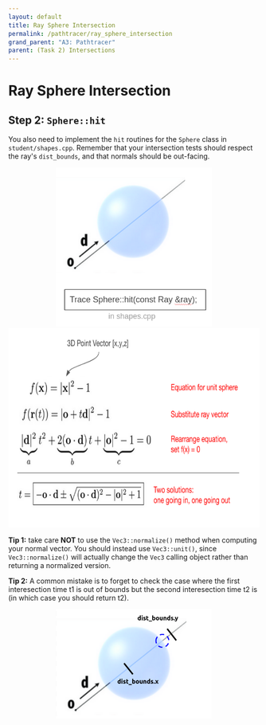 ```yaml
---
layout: default
title: Ray Sphere Intersection
permalink: /pathtracer/ray_sphere_intersection
grand_parent: "A3: Pathtracer"
parent: (Task 2) Intersections
---
```


# Ray Sphere Intersection

## Step 2: `Sphere::hit`

You also need to implement the `hit` routines for the `Sphere` class in `student/shapes.cpp`. Remember that your intersection tests should respect the ray's `dist_bounds`, and that normals should be out-facing.

<center><img src="figures\sphere_intersect_diagram.png" style="height:320px"></center>
<center><img src="figures\sphere_intersect_eqns.png" style="height:400px"></center>

**Tip 1:** take care **NOT** to use the `Vec3::normalize()` method when computing your
normal vector. You should instead use `Vec3::unit()`, since `Vec3::normalize()`
will actually change the `Vec3` calling object rather than returning a
normalized version.


**Tip 2:** A common mistake is to forget to check the case where the first
interesection time t1 is out of bounds but the second interesection time t2 is
(in which case you should return t2).

<center><img src="figures\sphere_specialcase_diagram.png" style="height:220px"></center>
